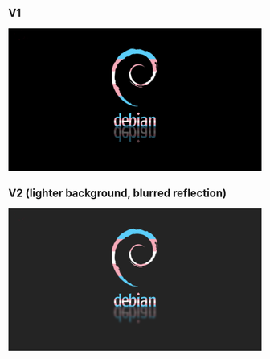 ## V1
![](debian_trans_wallpaper.png)
## V2 (lighter background, blurred reflection)
![](debian_trans_wallpaper.v2.png)
